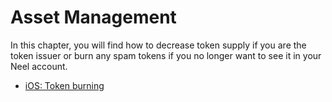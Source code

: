 # Asset Management

In this chapter, you will find how to decrease token supply if you are the token issuer or burn any spam tokens if you no longer want to see it in your Neel account.

* [iOS: Token burning](assets-management/burn-an-asset.md)
